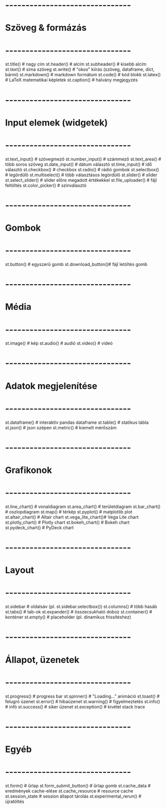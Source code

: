 #  -------------------------------
#  Szöveg & formázás
#  -------------------------------
st.title()          # nagy cím
st.header()         # alcím
st.subheader()      # kisebb alcím
st.text()           # sima szöveg
st.write()          # "okos" kiírás (szöveg, dataframe, dict, bármi)
st.markdown()       # markdown formátum
st.code()           # kód blokk
st.latex()          # LaTeX matematikai képletek
st.caption()        # halvány megjegyzés

#  -------------------------------
#  Input elemek (widgetek)
#  -------------------------------
st.text_input()     # szövegmező
st.number_input()   # számmező
st.text_area()      # több soros szöveg
st.date_input()     # dátum választó
st.time_input()     # idő választó
st.checkbox()       # checkbox
st.radio()          # rádió gombok
st.selectbox()      # legördülő
st.multiselect()    # több választásos legördülő
st.slider()         # slider
st.select_slider()  # slider előre megadott értékekkel
st.file_uploader()  # fájl feltöltés
st.color_picker()   # színválasztó

#  -------------------------------
#  Gombok
#  -------------------------------
st.button()         # egyszerű gomb
st.download_button()# fájl letöltés gomb

#  -------------------------------
#  Média
#  -------------------------------
st.image()          # kép
st.audio()          # audió
st.video()          # videó

#  -------------------------------
#  Adatok megjelenítése
#  -------------------------------
st.dataframe()      # interaktív pandas dataframe
st.table()          # statikus tábla
st.json()           # json szépen
st.metric()         # kiemelt mérőszám

#  -------------------------------
#  Grafikonok
#  -------------------------------
st.line_chart()     # vonaldiagram
st.area_chart()     # területdiagram
st.bar_chart()      # oszlopdiagram
st.map()            # térkép
st.pyplot()         # matplotlib plot
st.altair_chart()   # Altair chart
st.vega_lite_chart()# Vega Lite chart
st.plotly_chart()   # Plotly chart
st.bokeh_chart()    # Bokeh chart
st.pydeck_chart()   # PyDeck chart

#  -------------------------------
#  Layout
#  -------------------------------
st.sidebar           # oldalsáv (pl. st.sidebar.selectbox())
st.columns()         # több hasáb
st.tabs()            # tab-ok
st.expander()        # összecsukható doboz
st.container()       # konténer
st.empty()           # placeholder (pl. dinamikus frissítéshez)

#  -------------------------------
#  Állapot, üzenetek
#  -------------------------------
st.progress()       # progress bar
st.spinner()        # "Loading..." animáció
st.toast()          # felugró üzenet
st.error()          # hibaüzenet
st.warning()        # figyelmeztetés
st.info()           # infó
st.success()        # siker üzenet
st.exception()      # kivétel stack trace

#  -------------------------------
#  Egyéb
#  -------------------------------
st.form()           # űrlap
st.form_submit_button() # űrlap gomb
st.cache_data       # eredmények cache-elése
st.cache_resource   # resource cache
st.session_state    # session állapot tárolás
st.experimental_rerun() # újratöltés
